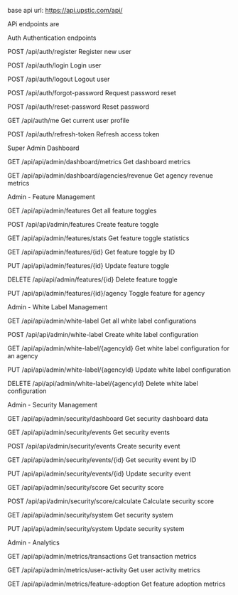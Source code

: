 base api url: https://api.upstic.com/api/


APi endpoints are

Auth
Authentication endpoints



POST
/api/auth/register
Register new user


POST
/api/auth/login
Login user


POST
/api/auth/logout
Logout user



POST
/api/auth/forgot-password
Request password reset


POST
/api/auth/reset-password
Reset password


GET
/api/auth/me
Get current user profile



POST
/api/auth/refresh-token
Refresh access token



Super Admin Dashboard


GET
/api/api/admin/dashboard/metrics
Get dashboard metrics



GET
/api/api/admin/dashboard/agencies/revenue
Get agency revenue metrics


Admin - Feature Management


GET
/api/api/admin/features
Get all feature toggles



POST
/api/api/admin/features
Create feature toggle



GET
/api/api/admin/features/stats
Get feature toggle statistics



GET
/api/api/admin/features/{id}
Get feature toggle by ID



PUT
/api/api/admin/features/{id}
Update feature toggle



DELETE
/api/api/admin/features/{id}
Delete feature toggle



PUT
/api/api/admin/features/{id}/agency
Toggle feature for agency


Admin - White Label Management


GET
/api/api/admin/white-label
Get all white label configurations



POST
/api/api/admin/white-label
Create white label configuration



GET
/api/api/admin/white-label/{agencyId}
Get white label configuration for an agency



PUT
/api/api/admin/white-label/{agencyId}
Update white label configuration



DELETE
/api/api/admin/white-label/{agencyId}
Delete white label configuration


Admin - Security Management


GET
/api/api/admin/security/dashboard
Get security dashboard data



GET
/api/api/admin/security/events
Get security events



POST
/api/api/admin/security/events
Create security event



GET
/api/api/admin/security/events/{id}
Get security event by ID



PUT
/api/api/admin/security/events/{id}
Update security event



GET
/api/api/admin/security/score
Get security score



POST
/api/api/admin/security/score/calculate
Calculate security score



GET
/api/api/admin/security/system
Get security system



PUT
/api/api/admin/security/system
Update security system


Admin - Analytics


GET
/api/api/admin/metrics/transactions
Get transaction metrics



GET
/api/api/admin/metrics/user-activity
Get user activity metrics



GET
/api/api/admin/metrics/feature-adoption
Get feature adoption metrics